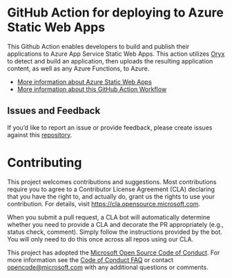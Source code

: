 # GitHub Action for deploying to Azure Static Web Apps

This Github Action enables developers to build and publish their applications to Azure App Service Static Web Apps. This action utilizes [Oryx](https://github.com/microsoft/Oryx) to detect and build an application, then uploads the resulting application content, as well as any Azure Functions, to Azure. 

* [More information about Azure Static Web Apps](https://aka.ms/swadocs)
* [More information about this GitHub Action Workflow](https://aka.ms/swaworkflowconfig)

## Issues and Feedback
If you’d like to report an issue or provide feedback, please create issues against this [repository](https://github.com/azure/static-web-apps).

# Contributing

This project welcomes contributions and suggestions.  Most contributions require you to agree to a
Contributor License Agreement (CLA) declaring that you have the right to, and actually do, grant us
the rights to use your contribution. For details, visit https://cla.opensource.microsoft.com.

When you submit a pull request, a CLA bot will automatically determine whether you need to provide
a CLA and decorate the PR appropriately (e.g., status check, comment). Simply follow the instructions
provided by the bot. You will only need to do this once across all repos using our CLA.

This project has adopted the [Microsoft Open Source Code of Conduct](https://opensource.microsoft.com/codeofconduct/).
For more information see the [Code of Conduct FAQ](https://opensource.microsoft.com/codeofconduct/faq/) or
contact [opencode@microsoft.com](mailto:opencode@microsoft.com) with any additional questions or comments.
